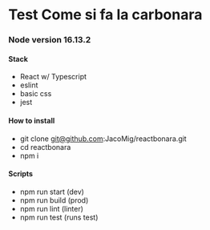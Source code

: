 # Test Come si fa la carbonara
### Node version 16.13.2 
#### Stack
* React w/ Typescript
* eslint
* basic css
* jest
#### How to install
* git clone git@github.com:JacoMig/reactbonara.git
* cd reactbonara
* npm i
#### Scripts
* npm run start (dev)
* npm run build (prod)
* npm run lint (linter)
* npm run test (runs test)
